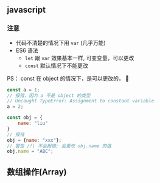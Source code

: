 ## javascript

### 注意

- 代码不清楚的情况下用 `var` (几乎万能)
- ES6 语法
    - `let` 跟 `var` 效果基本一样, 可变变量，可以更改
    - `const` 默认情况下不能更改

PS： const 在 object 的情况下，是可以更改的， 🌰

```javascript
const a = 1;
// 报错，因为 a 不是 object 的类型
// Uncaught TypeError: Assignment to constant variable
a = 2;

const obj = {
    name: "liu"
}
// 报错
obj = {name: "xxx"};
// 警告 /!\ 不会报错; 会更改 obj.name 的值
obj.name = "ABC";
```
## 数组操作(Array)

